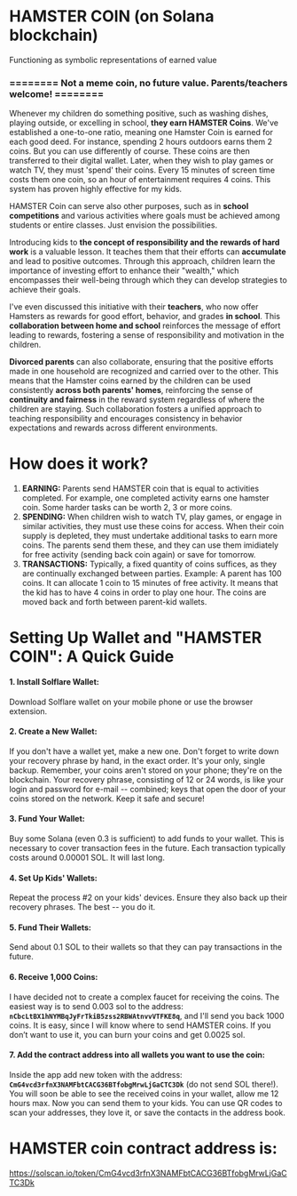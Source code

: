 # HAMSTER COIN (on Solana blockchain)
Functioning as symbolic representations of earned value

### ======== Not a meme coin, no future value. Parents/teachers welcome! ========

Whenever my children do something positive, such as washing dishes, playing outside, or excelling in school, **they earn HAMSTER Coins**. We've established a one-to-one ratio, meaning one Hamster Coin is earned for each good deed. For instance, spending 2 hours outdoors earns them 2 coins. But you can use differently of course. These coins are then transferred to their digital wallet. Later, when they wish to play games or watch TV, they must 'spend' their coins. Every 15 minutes of screen time costs them one coin, so an hour of entertainment requires 4 coins. This system has proven highly effective for my kids.

HAMSTER Coin can serve also other purposes, such as in **school competitions** and various activities where goals must be achieved among students or entire classes. Just envision the possibilities.

Introducing kids to **the concept of responsibility and the rewards of hard work** is a valuable lesson. It teaches them that their efforts can **accumulate** and lead to positive outcomes. Through this approach, children learn the importance of investing effort to enhance their "wealth," which encompasses their well-being through which they can develop strategies to achieve their goals. 

I've even discussed this initiative with their **teachers**, who now offer Hamsters as rewards for good effort, behavior, and grades **in school**. This **collaboration between home and school** reinforces the message of effort leading to rewards, fostering a sense of responsibility and motivation in the children.

**Divorced parents** can also collaborate, ensuring that the positive efforts made in one household are recognized and carried over to the other. This means that the Hamster coins earned by the children can be used consistently **across both parents' homes**, reinforcing the sense of **continuity and fairness** in the reward system regardless of where the children are staying. Such collaboration fosters a unified approach to teaching responsibility and encourages consistency in behavior expectations and rewards across different environments.

# How does it work?


1. **EARNING:** Parents send HAMSTER coin that is equal to activities completed. For example, one completed activity earns one hamster coin. Some harder tasks can be worth 2, 3 or more coins.
3. **SPENDING:** When children wish to watch TV, play games, or engage in similar activities, they must use these coins for access. When their coin supply is depleted, they must undertake additional tasks to earn more coins. The parents send them these, and they can use them imidiately for free activity (sending back coin again) or save for tomorrow.
4. **TRANSACTIONS:** Typically, a fixed quantity of coins suffices, as they are continually exchanged between parties. Example: A parent has 100 coins. It can allocate 1 coin to 15 minutes of free activity. It means that the kid has to have 4 coins in order to play one hour. The coins are moved back and forth between parent-kid wallets.


# Setting Up Wallet and "HAMSTER COIN": A Quick Guide

#### 1. Install Solflare Wallet:
Download Solflare wallet on your mobile phone or use the browser extension.

#### 2. Create a New Wallet:
If you don't have a wallet yet, make a new one. Don't forget to write down your recovery phrase by hand, in the exact order. It's your only, single backup. Remember, your coins aren't stored on your phone; they're on the blockchain. Your recovery phrase, consisting of 12 or 24 words, is like your login and password for e-mail -- combined; keys that open the door of your coins stored on the network. Keep it safe and secure!

#### 3. Fund Your Wallet:
Buy some Solana (even 0.3 is sufficient) to add funds to your wallet. This is necessary to cover transaction fees in the future. Each transaction typically costs around 0.00001 SOL. It will last long.

#### 4. Set Up Kids' Wallets:
Repeat the process #2 on your kids' devices. Ensure they also back up their recovery phrases. The best -- you do it.

#### 5. Fund Their Wallets:
Send about 0.1 SOL to their wallets so that they can pay transactions in the future.

#### 6. Receive 1,000 Coins:
I have decided not to create a complex faucet for receiving the coins. The easiest way is to send 0.003 sol to the address: **`nCbcLtBX1hNYMBqJyFrTkiB5zss2RBWAtnvvVTFKE8q`**, and I'll send you back 1000 coins. It is easy, since I will know where to send HAMSTER coins. If you don’t want to use it, you can burn your coins and get 0.0025 sol.

#### 7. Add the contract address into all wallets you want to use the coin:
Inside the app add new token with the address: **`CmG4vcd3rfnX3NAMFbtCACG36BTfobgMrwLjGaCTC3Dk`** (do not send SOL there!). You will soon be able to see the received coins in your wallet, allow me 12 hours max. Now you can send them to your kids. You can use QR codes to scan your addresses, they love it, or save the contacts in the address book.


# HAMSTER coin contract address is:
https://solscan.io/token/CmG4vcd3rfnX3NAMFbtCACG36BTfobgMrwLjGaCTC3Dk
